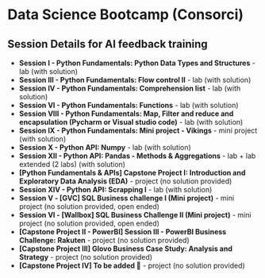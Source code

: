 # Data Science Bootcamp (Consorci)

## Session Details for AI feedback training

- **Session I - Python Fundamentals: Python Data Types and Structures** - lab (with solution)
- **Session III - Python Fundamentals: Flow control II** - lab (with solution)
- **Session IV - Python Fundamentals: Comprehension list** - lab (with solution)
- **Session VI - Python Fundamentals: Functions** - lab (with solution)
- **Session VIII - Python Fundamentals: Map, Filter and reduce and encapsulation (Pycharm or Visual studio code)** - lab (with solution)
- **Session IX - Python Fundamentals: Mini  project - Vikings** - mini project (with solution)
- **Session X - Python API: Numpy** - lab (with solution)
- **Session XII - Python API: Pandas - Methods & Aggregations** - lab + lab extended (2 labs) (with solution)
- **[Python Fundamentals & APIs] Capstone Project I: Introduction and Exploratory Data Analysis (EDA)** - project (no solution provided)
- **Session XIV - Python API: Scrapping I** - lab (with solution)
- **Session V - [GVC] SQL Business challenge I (Mini project)** - mini project (no solution provided, open ended)
- **Session VI - [Wallbox] SQL Business Challenge II (Mini project)** - mini project (no solution provided, open ended)
- **[Capstone Project II - PowerBI]  Session III - PowerBI Business Challenge: Rakuten** - project (no solution provided)
- **[Capstone Project III] Glovo Business Case Study: Analysis and Strategy** - project (no solution provided)
- **[Capstone Project IV] To be added 🚨** - project (no solution provided)



